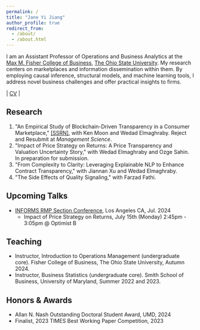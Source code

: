 ```yaml
---
permalink: /
title: "Jane Yi Jiang"
author_profile: true
redirect_from: 
  - /about/
  - /about.html
---
```


I am an Assistant Professor of Operations and Business Analytics at the [Max M. Fisher College of Business](https://fisher.osu.edu), [The Ohio State University](https://www.osu.edu). My research centers on marketplaces and information dissemination within them. By employing causal inference, structural models, and machine learning tools, I address novel business challenges and offer practical insights to firms.

| [CV]()            |

Research
------
1.	"An Empirical Study of Blockchain-Driven Transparency in a Consumer Marketplace," [[SSRN]](https://papers.ssrn.com/sol3/papers.cfm?abstract_id=4560414), with Ken Moon and Wedad Elmaghraby. Reject and Resubmit at <i>Management Science</i>.
2. "Impact of Price Strategy on Returns: A Price Transparency and Valuation Uncertainty Story," with Wedad Elmaghraby and Ozge Sahin. In preparation for submission.
3. "From Complexity to Clarity: Leveraging Explainable NLP to Enhance Contract Transparency," with Jiannan Xu and Wedad Elmaghraby.
4. "The Side Effects of Quality Signaling," with Farzad Fathi.


Upcoming Talks
------
- [INFORMS RMP Section Conference](https://www.anderson.ucla.edu/faculty-research/decisions-operations-technology-management/2024-informs-revenue-management-and-pricing-section-conference), Los Angeles CA, Jul. 2024
  - Impact of Price Strategy on Returns, July 15th (Monday) 2:45pm - 3:05pm @ Optimist B

Teaching
------
-	Instructor, Introduction to Operations Management (undergraduate core). Fisher College of Business, The Ohio State University, Autumn 2024.
-	Instructor, Business Statistics (undergraduate core). Smith School of Business, University of Maryland, Summer 2022 and 2023.

Honors & Awards
------
- Allan N. Nash Outstanding Doctoral Student Award, UMD, 2024
- Finalist, 2023 TIMES Best Working Paper Competition, 2023
